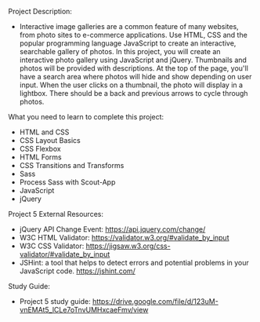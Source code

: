 Project Description:
- Interactive image galleries are a common feature of many websites, from photo sites to e-commerce applications. Use HTML, CSS and the popular programming language JavaScript to create an interactive, searchable gallery of photos. In this project, you will create an interactive photo gallery using JavaScript and jQuery. Thumbnails and photos will be provided with descriptions. At the top of the page, you'll have a search area where photos will hide and show depending on user input. When the user clicks on a thumbnail, the photo will display in a lightbox. There should be a back and previous arrows to cycle through photos.

What you need to learn to complete this project:
- HTML and CSS 
- CSS Layout Basics
- CSS Flexbox
- HTML Forms
- CSS Transitions and Transforms
- Sass 
- Process Sass with Scout-App
- JavaScript
- jQuery

Project 5 External Resources:
- jQuery API Change Event: https://api.jquery.com/change/ 
- W3C HTML Validator: https://validator.w3.org/#validate_by_input 
- W3C CSS Validator: https://jigsaw.w3.org/css-validator/#validate_by_input
- JSHint: a tool that helps to detect errors and potential problems in your JavaScript code. https://jshint.com/

Study Guide:
- Project 5 study guide: https://drive.google.com/file/d/123uM-vnEMAt5_lCLe7oTnvUMHxcaeFmv/view